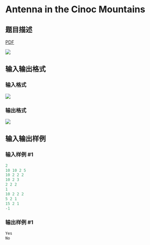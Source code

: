 # Antenna in the Cinoc Mountains

## 题目描述

[problemUrl]: https://uva.onlinejudge.org/index.php?option=com_onlinejudge&Itemid=8&category=25&page=show_problem&problem=2309

[PDF](https://uva.onlinejudge.org/external/113/p11334.pdf)

![](https://cdn.luogu.com.cn/upload/vjudge_pic/UVA11334/f87843256e262e0910c7cafd1681be47044dacb2.png)

## 输入输出格式

### 输入格式

![](https://cdn.luogu.com.cn/upload/vjudge_pic/UVA11334/67cbafbc1c0dbbe4e9da653e73be93deeb9be8bb.png)

### 输出格式

![](https://cdn.luogu.com.cn/upload/vjudge_pic/UVA11334/d0b10b16bcb0940c01147044c3581fbf79efd530.png)

## 输入输出样例

### 输入样例 #1

```cpp
2
10 10 2 5
10 2 2 2
10 2 3
2 2 2
1
10 2 2 2
5 2 1
15 2 1
-1
```


### 输出样例 #1

```cpp
Yes
No
```


